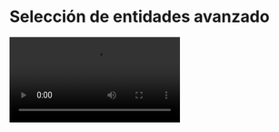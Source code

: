 # Selección de entidades avanzado

<video controls><source src="https://digi21.blob.core.windows.net/videos-ayuda/desarrollo/21.%20Seleccion%20de%20entidades%20avanzado.mp4" type="video/mp4"></video>



